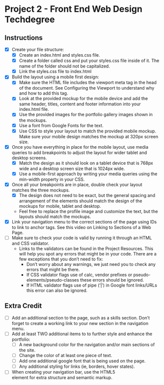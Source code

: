 # Project 2 - Front End Web Design Techdegree

## Instructions
- [x] Create your file structure:
    - [x] Create an index.html and styles.css file.
    - [x] Create a folder called css and put your styles.css file inside of it. The name of the folder should not be capitalized.
    - [x] Link the styles.css file to index.html
- [x] Build the layout using a mobile first design:
    - [x] Make sure the HTML file includes the viewport meta tag in the head of the document. See Configuring the Viewport to understand why and how to add this tag.
    - [x] Look at the provided mockup for the mobile device and add the same header, titles, content and footer information into your index.html file.
    - [x] Use the provided images for the portfolio gallery images shown in the mockups.
    - [x] Use a font from Google Fonts for the text.
    - [x] Use CSS to style your layout to match the provided mobile mockup. Make sure your mobile design matches the mockup at 320px screen size.
- [x] Once you have everything in place for the mobile layout, use media queries to add breakpoints to adjust the layout for wider tablet and desktop screens.
    - [x] Match the design as it should look on a tablet device that is 768px wide and a desktop screen size that is 1024px wide.
    - [x] Use a mobile-first approach by writing your media queries using the min-width property in your CSS.
- [x] Once all your breakpoints are in place, double check your layout matches the three mockups.
    - [x] The design does not need to be exact, but the general spacing and arrangement of the elements should match the design of the mockups for mobile, tablet and desktop.
    * Feel free to replace the profile image and customize the text, but the layouts should match the mockups.
- [x] Link your navigation menu to the correct sections of the page using IDs to link to anchor tags. See this video on Linking to Sections of a Web Page.
- [ ] Make sure to check your code is valid by running it through an HTML and CSS validator.
    * Links to the validators can be found in the Project Resources. This will help you spot any errors that might be in your code.
    There are a few exceptions that you don’t need to fix:
        * Don’t worry about any warnings, we just need you to check any errors that might be there.
        * If CSS validator flags use of calc, vendor prefixes or pseudo-elements/pseudo-classes these errors should be ignored.
        * If HTML validator flags use of pipe (‘|’) in Google font links/URLs this error can also be ignored.

## Extra Credit

- [ ] Add an additional section to the page, such as a skills section. Don’t forget to create a working link to your new section in the navigation menu.
- [ ] Add at least TWO additional items to to further style and enhance the portfolio:
    - [ ] A new background color for the navigation and/or main sections of the site.
    - [ ] Change the color of at least one piece of text.
    - [ ] Add one additional google font that is being used on the page.
    - [ ] Any additional styling for links (ie, borders, hover states).
- [ ] When creating your navigation bar, use the HTML5 <nav> element for extra structure and semantic markup.

